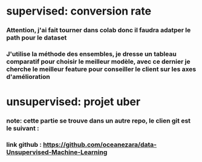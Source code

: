 

# supervised: conversion rate
### Attention, j'ai fait tourner dans colab donc il faudra adatper le path pour le dataset
### J'utilise la méthode des ensembles, je dresse un tableau comparatif pour choisir le meilleur modèle, avec ce dernier je cherche le meilleur feature pour conseiller le client sur les axes d'amélioration


# unsupervised: projet uber
### note: cette partie se trouve dans un autre repo, le clien git est le suivant : 
### link github : https://github.com/oceanezara/data-Unsupervised-Machine-Learning

